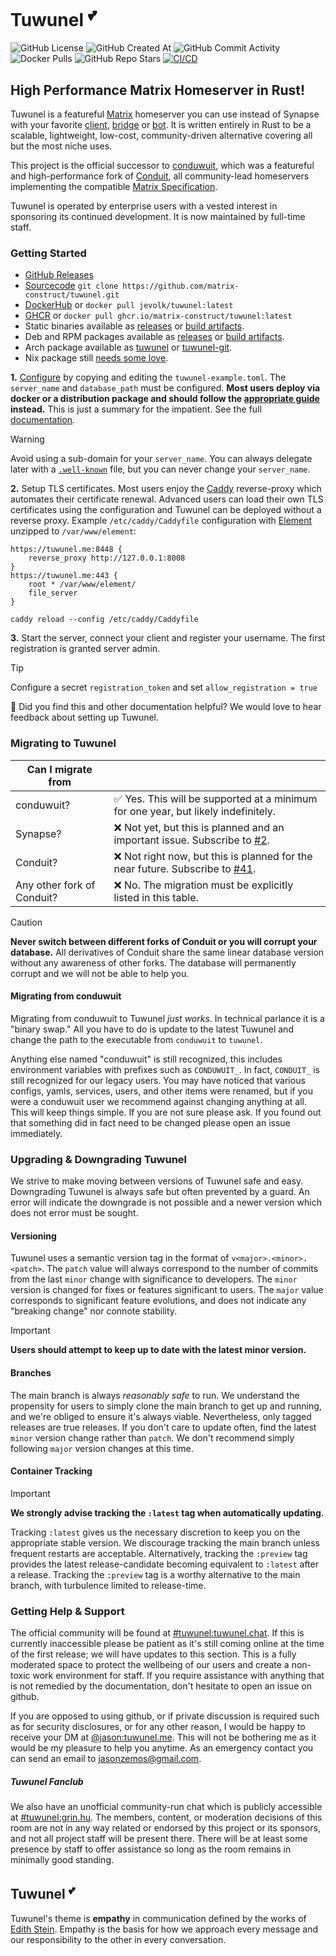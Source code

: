 # Tuwunel <sup>💕</sup>

![GitHub License](https://img.shields.io/github/license/matrix-construct/tuwunel?style=flat&color=%238A2BE2)
![GitHub Created At](https://img.shields.io/github/created-at/matrix-construct/tuwunel?style=flat&color=%238A2BE2)
![GitHub Commit Activity](https://img.shields.io/github/commit-activity/m/matrix-construct/tuwunel?style=flat&link=https%3A%2F%2Fgithub.com%2Fmatrix-construct%2Ftuwunel%2Fpulse%2Fmonthly&color=%238A2BE2)
![Docker Pulls](https://img.shields.io/docker/pulls/jevolk/tuwunel?style=flat&color=8A2BE2)
![GitHub Repo Stars](https://img.shields.io/github/stars/matrix-construct/tuwunel?style=flat&link=https%3A%2F%2Fgithub.com%2Fmatrix-construct%2Ftuwunel&color=%238A2BE2)
[![CI/CD](https://github.com/matrix-construct/tuwunel/actions/workflows/main.yml/badge.svg?branch=main&style=flat)](https://github.com/matrix-construct/tuwunel/actions/workflows/main.yml)

<!-- ANCHOR: catchphrase -->

## High Performance Matrix Homeserver in Rust!

<!-- ANCHOR_END: catchphrase -->

<!-- ANCHOR: body -->

Tuwunel is a featureful [Matrix](https://matrix.org/) homeserver you can use instead of Synapse
with your favorite [client](https://matrix.org/ecosystem/clients/),
[bridge](https://matrix.org/ecosystem/bridges/) or
[bot](https://matrix.org/ecosystem/integrations/). It is written entirely in Rust to be a scalable,
lightweight, low-cost, community-driven alternative covering all but the most niche uses.

This project is the official successor to [conduwuit](https://github.com/girlbossceo/conduwuit), which
was a featureful and high-performance fork of [Conduit](https://gitlab.com/famedly/conduit), all
community-lead homeservers implementing the compatible
[Matrix Specification](https://spec.matrix.org/latest/).

Tuwunel is operated by enterprise users with a vested interest in sponsoring its continued
development. It is now maintained by full-time staff.

### Getting Started

- [GitHub Releases](https://github.com/matrix-construct/tuwunel/releases)
- [Sourcecode](https://github.com/matrix-construct/tuwunel/) `git clone https://github.com/matrix-construct/tuwunel.git`
- [DockerHub](https://hub.docker.com/r/jevolk/tuwunel) or `docker pull jevolk/tuwunel:latest`
- [GHCR](https://github.com/matrix-construct/tuwunel/pkgs/container/tuwunel) or `docker pull ghcr.io/matrix-construct/tuwunel:latest`
- Static binaries available as [releases](https://github.com/matrix-construct/tuwunel/releases) or [build artifacts](https://github.com/matrix-construct/tuwunel/actions?query=branch%3Amain).
- Deb and RPM packages available as [releases](https://github.com/matrix-construct/tuwunel/releases) or [build artifacts](https://github.com/matrix-construct/tuwunel/actions?query=branch%3Amain).
- Arch package available as [tuwunel](https://aur.archlinux.org/packages/tuwunel) or [tuwunel-git](https://aur.archlinux.org/packages/tuwunel-git).
- Nix package still [needs some love](https://github.com/NixOS/nixpkgs/issues/415469).

**1.** [Configure](https://matrix-construct.github.io/tuwunel/configuration.html) by
copying and editing the `tuwunel-example.toml`. The `server_name` and `database_path` must be
configured. **Most users deploy via docker or a distribution package and should follow the
[appropriate guide](https://matrix-construct.github.io/tuwunel/deploying.html) instead.**
This is just a summary for the impatient. See the full
[documentation](https://matrix-construct.github.io/tuwunel/).

> [!WARNING]
> Avoid using a sub-domain for your `server_name`. You can always delegate later with a [`.well-known`](https://github.com/spantaleev/matrix-docker-ansible-deploy/blob/master/docs/configuring-well-known.md)
> file, but you can never change your `server_name`.

**2.** Setup TLS certificates. Most users enjoy the [Caddy](https://caddyserver.com/) reverse-proxy
which automates their certificate renewal. Advanced users can load their own TLS certificates
using the configuration and Tuwunel can be deployed without a reverse proxy. Example
`/etc/caddy/Caddyfile` configuration with [Element](https://github.com/element-hq/element-web/releases)
unzipped to `/var/www/element`:
```
https://tuwunel.me:8448 {
	reverse_proxy http://127.0.0.1:8008
}
https://tuwunel.me:443 {
	root * /var/www/element/
	file_server
}
```
`caddy reload --config /etc/caddy/Caddyfile`

**3.** Start the server, connect your client and register your username. The first registration is
granted server admin.

> [!TIP]
> Configure a secret `registration_token` and set `allow_registration = true`

 🤗 Did you find this and other documentation helpful? We would love to hear feedback about setting
 up Tuwunel.
	

### Migrating to Tuwunel

| Can I migrate from | |
|-----------------|-----------|
| conduwuit? | ✅ Yes. This will be supported at a minimum for one year, but likely indefinitely. |
| Synapse? | ❌ Not yet, but this is planned and an important issue. Subscribe to [#2](https://github.com/matrix-construct/tuwunel/issues/2). |
| Conduit? | ❌ Not right now, but this is planned for the near future. Subscribe to [#41](https://github.com/matrix-construct/tuwunel/issues/41). |
| Any other fork of Conduit? | ❌ No. The migration must be explicitly listed in this table. |
> [!CAUTION]
> **Never switch between different forks of Conduit or you will corrupt your database.**
> All derivatives of Conduit share the same linear database version without any awareness of other
> forks. The database will permanently corrupt and we will not be able to help you.

#### Migrating from conduwuit

Migrating from conduwuit to Tuwunel _just works_. In technical parlance it is a "binary swap."
All you have to do is update to the latest Tuwunel and change the path to the executable from
`conduwuit` to `tuwunel`.

Anything else named "conduwuit" is still recognized, this includes environment variables with prefixes
such as `CONDUWUIT_`. In fact, `CONDUIT_` is still recognized for our legacy users. You may have
noticed that various configs, yamls, services, users, and other items were renamed, but if you
were a conduwuit user we recommend against changing anything at all. This will keep things simple.
If you are not sure please ask. If you found out that something did in fact need to be changed
please open an issue immediately.


### Upgrading & Downgrading Tuwunel

We strive to make moving between versions of Tuwunel safe and easy. Downgrading Tuwunel is always
safe but often prevented by a guard. An error will indicate the downgrade is not possible and a
newer version which does not error must be sought.

#### Versioning

Tuwunel uses a semantic version tag in the format of `v<major>.<minor>.<patch>`. The `patch` value will
always correspond to the number of commits from the last `minor` change with significance to developers.
The `minor` version is changed for fixes or features significant to users. The `major` value corresponds
to significant feature evolutions, and does not indicate any "breaking change" nor connote stability.

> [!IMPORTANT]
> **Users should attempt to keep up to date with the latest minor version.**

#### Branches

The main branch is always _reasonably safe_ to run. We understand the propensity for users to simply clone
the main branch to get up and running, and we're obliged to ensure it's always viable. Nevertheless, only
tagged releases are true releases. If you don't care to update often, find the latest `minor` version
change rather than `patch`. We don't recommend simply following `major` version changes at this time.

#### Container Tracking

> [!IMPORTANT]
> **We strongly advise tracking the `:latest` tag when automatically updating.**

Tracking `:latest` gives us the necessary discretion to keep you on the appropriate stable version.
We discourage tracking the main branch unless frequent restarts are acceptable. Alternatively,
tracking the `:preview` tag provides the latest release-candidate becoming equivalent to `:latest`
after a release. Tracking the `:preview` tag is a worthy alternative to the main branch, with
turbulence limited to release-time.

### Getting Help & Support

The official community will be found at [#tuwunel:tuwunel.chat](https://matrix.to/#/#tuwunel:tuwunel.chat).
If this is currently inaccessible please be patient as it's still coming online at the time of
the first release; we will have updates to this section. This is a fully moderated space to protect
the wellbeing of our users and create a non-toxic work environment for staff. If you require assistance
with anything that is not remedied by the documentation, don't hesitate to open an issue on github.

If you are opposed to using github, or if private discussion is required such as for security
disclosures, or for any other reason, I would be happy to receive your DM at
[@jason:tuwunel.me](https://matrix.to/#/@jason:tuwunel.me). This will not be bothering me as it would
be my pleasure to help you anytime. As an emergency contact you can send an email to jasonzemos@gmail.com.

##### Tuwunel Fanclub

We also have an unofficial community-run chat which is publicly accessible at
[#tuwunel:grin.hu](https://matrix.to/#/#tuwunel:grin.hu). The members, content, or moderation
decisions of this room are not in any way related or endorsed by this project or its sponsors,
and not all project staff will be present there. There will be at least some presence by staff to
offer assistance so long as the room remains in minimally good standing.


## Tuwunel <sup>💕</sup>

Tuwunel's theme is **empathy** in communication defined by the works of
[Edith Stein](https://plato.stanford.edu/entries/stein/). Empathy is the basis for how we approach
every message and our responsibility to the other in every conversation.

<!-- ANCHOR_END: body -->

<!-- ANCHOR: footer -->

<!-- ANCHOR_END: footer -->

